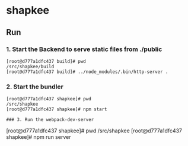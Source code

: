 # shapkee

##  Run

### 1. Start the Backend to serve static files from ./public
```
[root@d777a1dfc437 build]# pwd
/src/shapkee/build
[root@d777a1dfc437 build]# ../node_modules/.bin/http-server .
```

### 2. Start the bundler
```
[root@d777a1dfc437 shapkee]# pwd
/src/shapkee
[root@d777a1dfc437 shapkee]# npm start

### 3. Run the webpack-dev-server
```
[root@d777a1dfc437 shapkee]# pwd
/src/shapkee
[root@d777a1dfc437 shapkee]# npm run server
```

